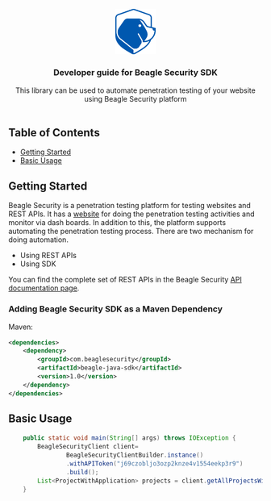 <p align="center">
  <a href="https://github.com/beaglesecurity/beagle-java-sdk">
    <img src="beagle-logo.png" alt="Logo" width="80">
  </a>
  <h3 align="center">Developer guide for Beagle Security SDK</h3>
  
  <p align="center">
    This library can be used to automate penetration testing of your website using Beagle Security platform
    <br />
    <br />
  </p>
 </p>
 
## Table of Contents

- [Getting Started](#getting-started)
- [Basic Usage](#basic-usage)

    
## Getting Started

Beagle Security is a penetration testing platform for testing websites and REST APIs. It has a <a href="https://beaglesecurity.com">website</a> for doing the penetration testing activities and monitor via dash boards. In addition to this, the platform supports automating the penetration testing process. There are two mechanism for doing automation.
- Using REST APIs
- Using SDK

You can find the complete set of REST APIs in the Beagle Security <a href="https://beaglesecurity.com/developer/apidoc">API documentation page</a>.


### Adding Beagle Security SDK as a Maven Dependency

Maven:

```xml
<dependencies>
    <dependency>
        <groupId>com.beaglesecurity</groupId>
        <artifactId>beagle-java-sdk</artifactId>
        <version>1.0</version>
    </dependency>
</dependencies>
```

## Basic Usage

```java
	public static void main(String[] args) throws IOException {
		BeagleSecurityClient client= 
				BeagleSecurityClientBuilder.instance()
				.withAPIToken("j69czobljo3ozp2knze4v1554eekp3r9")
				.build();
		List<ProjectWithApplication> projects = client.getAllProjectsWithApplications();
	}
```

